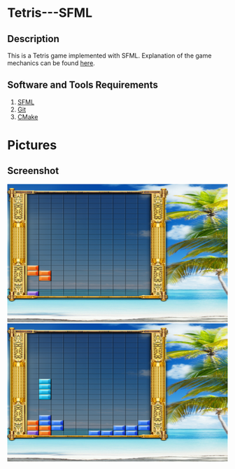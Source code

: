 # Tetris---SFML

## Description

This is a Tetris game implemented with SFML.
Explanation of the game mechanics can be found [here](https://en.wikipedia.org/wiki/Tetris).

## Software and Tools Requirements

1. [SFML](http://www.sfml-dev.org/)
2. [Git](http://git-scm.com/)
3. [CMake](http://cmake.org/)

# Pictures

## Screenshot
<img src="Screenshot 2022-09-02 at 10.22.08 AM.png">
<img src="Screenshot 2022-09-02 at 10.22.25 AM.png">
